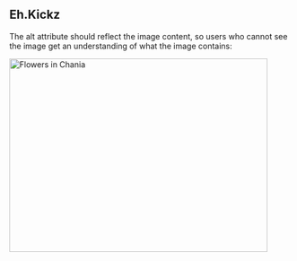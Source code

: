 <html>
<body>

<h2>Eh.Kickz</h2>

<p>The alt attribute should reflect the image content, so users who cannot see the image get an understanding of what the image contains:</p>

<img src="img_chania.jpg" alt="Flowers in Chania" width="460" height="345">

</body>
</html>
